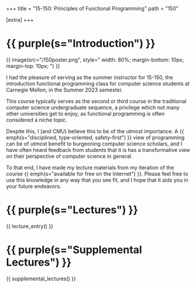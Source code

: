+++
title = "15-150: Principles of Functional Programming"
path = "150"

[extra]
+++

# {{ purple(s="Introduction") }}

<div class="figure">
{{ image(src="/150poster.png", style="
  width: 80%;
  margin-bottom: 10px;
  margin-top: 10px;
") }}
  <!-- <a>Poster for the course overall</a> -->
</div>

I had the pleasure of serving as the summer instructor for 15-150, the introduction
functional programming class for computer science students at Carnegie Mellon, in
the Summer 2023 semester.

This course typically serves as the second or third course in the traditional
computer science undergraduate sequence, a privilege which not many other universities
get to enjoy, as functional programming is often considered a niche topic.

Despite this, I (and CMU) believe this to be of the utmost importance. A {{ emph(s="disciplined,
type-oriented, safety-first") }} view of programming can be of utmost benefit to burgeoning
computer science scholars, and I have often heard feedback from students that it is has
a transformative view on their perspective of computer science in general.

To that end, I have made my lecture materials from my iteration of the course {{ emph(s="available
for free on the Internet") }}. Please feel free to use this knowledge in any way that you see
fit, and I hope that it aids you in your future endeavors.

# {{ purple(s="Lectures") }}

<div class="with-bottom-spacing">
  {{ lecture_entry() }}
</div>

# {{ purple(s="Supplemental Lectures") }}

{{ supplemental_lectures() }}
